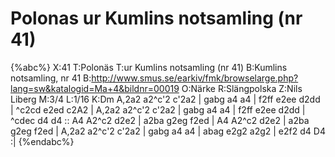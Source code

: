 # Polonas ur Kumlins notsamling (nr 41)

{%abc%}
X:41
T:Polonäs
T:ur Kumlins notsamling (nr 41)
B:Kumlins notsamling, nr 41
B:http://www.smus.se/earkiv/fmk/browselarge.php?lang=sw&katalogid=Ma+4&bildnr=00019
O:Närke
R:Slängpolska
Z:Nils Liberg
M:3/4
L:1/16
K:Dm
A,2a2 a2^c'2 c'2a2 | gabg a4   a4   | f2ff e2ee  d2dd | ^c2cd e2ed c2A2  |
A,2a2 a2^c'2 c'2a2 | gabg a4   a4   | f2ff e2ee  d2dd | ^cdec d4   d4   ::
A4    A2^c2  d2e2  | a2ba g2eg f2ed | A4   A2^c2 d2e2 | a2ba  g2eg f2ed  |
A,2a2 a2^c'2 c'2a2 | gabg a4   a4   | abag e2g2  a2g2 | e2f2  d4   D4   :|
{%endabc%}
